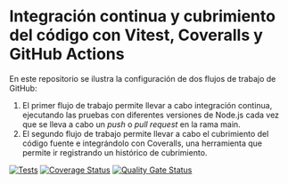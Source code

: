 <!-- [![Coverage Status](https://coveralls.io/repos/github/ULL-ESIT-INF-DSI-2425/prct06-generics-solid-Adrian-LD/badge.svg?branch=main)](https://coveralls.io/github/ULL-ESIT-INF-DSI-2425/prct06-generics-solid-Adrian-LD?branch=main)  -->

# Integración continua y cubrimiento del código con Vitest, Coveralls y GitHub Actions

En este repositorio se ilustra la configuración de dos flujos de trabajo de GitHub:

1. El primer flujo de trabajo permite llevar a cabo integración continua, ejecutando las pruebas con diferentes
versiones de Node.js cada vez que se lleva a cabo un *push* o *pull request* en la rama main.
2. El segundo flujo de trabajo permite llevar a cabo el cubrimiento del código fuente e integrándolo con
Coveralls, una herramienta que permite ir registrando un histórico de cubrimiento.

[![Tests](https://github.com/ULL-ESIT-INF-DSI-2425/coverage-coveralls-github-actions/actions/workflows/ci.yml/badge.svg)](https://github.com/ULL-ESIT-INF-DSI-2425/coverage-coveralls-github-actions/actions/workflows/ci.yml)
[![Coverage Status](https://coveralls.io/repos/github/ULL-ESIT-INF-DSI-2425/coverage-coveralls-github-actions/badge.svg?branch=main)](https://coveralls.io/github/ULL-ESIT-INF-DSI-2425/coverage-coveralls-github-actions?branch=main)
[![Quality Gate Status](https://sonarcloud.io/api/project_badges/measure?project=ULL-ESIT-INF-DSI-2425_sonarqube-cloud-github-actions&metric=alert_status)](https://sonarcloud.io/summary/new_code?id=ULL-ESIT-INF-DSI-2425_sonarqube-cloud-github-actions)
